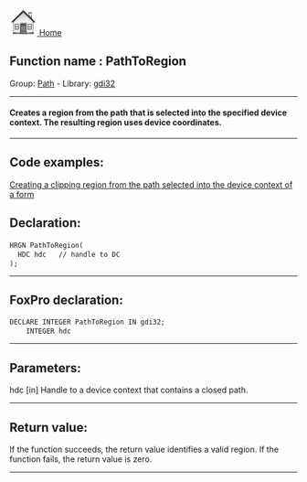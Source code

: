 [<img src="../../images/home.png"> Home ](https://github.com/VFPX/Win32API)  

## Function name : PathToRegion
Group: [Path](../../functions_group.md#Path)  -  Library: [gdi32](../../../libraries.md#gdi32)  
***  


#### Creates a region from the path that is selected into the specified device context. The resulting region uses device coordinates.
***  


## Code examples:
[Creating a clipping region from the path selected into the device context of a form](../../samples/sample_144.md)  

## Declaration:
```foxpro  
HRGN PathToRegion(
  HDC hdc   // handle to DC
);  
```  
***  


## FoxPro declaration:
```foxpro  
DECLARE INTEGER PathToRegion IN gdi32;
	INTEGER hdc  
```  
***  


## Parameters:
hdc 
[in] Handle to a device context that contains a closed path.  
***  


## Return value:
If the function succeeds, the return value identifies a valid region. If the function fails, the return value is zero. 
  
***  

